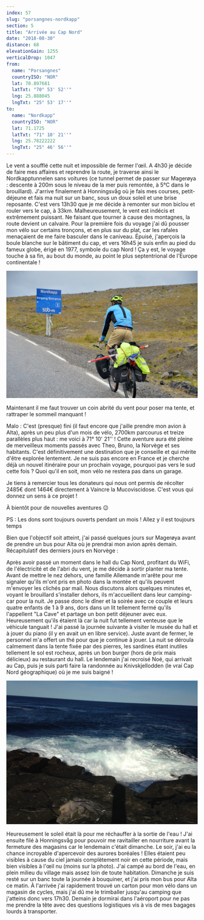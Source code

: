 ```yaml
---
index: 57
slug: "porsangnes-nordkapp"
section: 5
title: "Arrivée au Cap Nord"
date: "2018-08-30"
distance: 68
elevationGain: 1255
verticalDrop: 1047
from:
  name: "Porsangnes"
  countryISO: "NOR"
  lat: 70.897681
  latTxt: "70° 53' 52''"
  lng: 25.888045
  lngTxt: "25° 53' 17''"
to:
  name: "Nordkapp"
  countryISO: "NOR"
  lat: 71.1725
  latTxt: "71° 10' 21''"
  lng: 25.78222222
  lngTxt: "25° 46' 56''"
---
```


Le vent a soufflé cette nuit et impossible de fermer l'œil. A 4h30 je décide de faire mes affaires et reprendre la route, je traverse ainsi le Nordkapptunnelen sans voitures (ce tunnel permet de passer sur Magerøya : descente à 200m sous le niveau de la mer puis remontée, à 5°C dans le brouillard). J'arrive finalement à Honningsvåg où je fais mes courses, petit-déjeune et fais ma nuit sur un banc, sous un doux soleil et une brise reposante. C'est vers 13h30 que je me décide à remonter sur mon biclou et rouler vers le cap, à 33km. Malheureusement, le vent est indécis et extrêmement puissant. Ne faisant que tourner à cause des montagnes, la route devient un calvaire. Pour la première fois du voyage j'ai dû pousser mon vélo sur certains tronçons, et en plus sur du plat, car les rafales menaçaient de me faire basculer dans le caniveau. Épuisé, j'aperçois la boule blanche sur le bâtiment du cap, et vers 16h45 je suis enfin au pied du fameux globe, érigé en 1977, symbole du cap Nord ! Ça y est, le voyage touche à sa fin, au bout du monde, au point le plus septentrional de l'Europe continentale !

![Arrivée au Cap Nord](../images/DSC_0386.jpg)

Maintenant il me faut trouver un coin abrité du vent pour poser ma tente, et rattraper le sommeil manquant !

Malo : C'est (presque) fini (il faut encore que j'aille prendre mon avion à Alta), après un peu plus d'un mois de vélo, 2700km parcourus et treize parallèles plus haut : me voici à 71° 10' 21'' ! Cette aventure aura été pleine de merveilleux moments passés avec Theo, Bruno, la Norvège et ses habitants. C'est définitivement une destination que je conseille et qui mérite d'être explorée lentement. Je ne suis pas encore en France et je cherche déjà un nouvel itinéraire pour un prochain voyage, pourquoi pas vers le sud cette fois ? Quoi qu'il en soit, mon vélo ne restera pas dans un garage.

Je tiens à remercier tous les donateurs qui nous ont permis de récolter 2485€ dont 1464€ directement à Vaincre la Mucoviscidose. C'est vous qui donnez un sens à ce projet !

À bientôt pour de nouvelles aventures 😉

PS : Les dons sont toujours ouverts pendant un mois ! Allez y il est toujours temps

Bien que l'objectif soit atteint, j'ai passé quelques jours sur Magerøya avant de prendre un bus pour Alta où je prendrai mon avion après demain. Récapitulatif des derniers jours en Norvège :

Après avoir passé un moment dans le hall du Cap Nord, profitant du WiFi, de l'électricité et de l'abri du vent, je me décide à sortir planter ma tente. Avant de mettre le nez dehors, une famille Allemande m'arête pour me signaler qu'ils m'ont pris en photo dans la montée et qu'ils peuvent m'envoyer les clichés par mail. Nous discutons alors quelques minutes et, voyant le brouillard s'installer dehors, ils m'accueillent dans leur camping-car pour la nuit. Je passe donc le dîner et la soirée avec ce couple et leurs quatre enfants de 1 à 9 ans, dors dans un lit tellement fermé qu'ils l'appellent "La Cave" et partage un bon petit déjeuner avec eux. Heureusement qu'ils étaient là car la nuit fut tellement venteuse que le véhicule tanguait ! J'ai passé la journée suivante à visiter le musée du hall et à jouer du piano (il y en avait un en libre service). Juste avant de fermer, le personnel m'a offert un thé pour que je continue à jouer. La nuit se déroula calmement dans la tente fixée par des pierres, les sardines étant inutiles tellement le sol est rocheux, après un bon burger (hors de prix mais délicieux) au restaurant du hall. Le lendemain j'ai recroisé Noé, qui arrivait au Cap, puis je suis parti faire la randonnée au Knivskjellodden (le vrai Cap Nord géographique) où je me suis baigné !

![Vagues au Knivskjellodden](../images/IMG_2551.jpg)

Heureusement le soleil était là pour me réchauffer à la sortie de l'eau ! J'ai ensuite filé à Honningsvåg pour pouvoir me ravitailler en nourriture avant la fermeture des magasins car le lendemain c'était dimanche. Le soir, j'ai eu la chance incroyable d'apercevoir des aurores boréales ! Elles étaient peu visibles à cause du ciel jamais complètement noir en cette période, mais bien visibles à l'œil nu (moins sur la photo). J'ai campé au bord de l'eau, en plein milieu du village mais assez loin de toute habitation. Dimanche je suis resté sur un banc toute la journée à bouquiner, et j'ai pris mon bus pour Alta ce matin. À l'arrivée j'ai rapidement trouvé un carton pour mon vélo dans un magasin de cycles, mais j'ai dû me le trimballer jusqu'au camping que j'atteins donc vers 17h30. Demain je dormirai dans l'aéroport pour ne pas me prendre la tête avec des questions logistiques vis à vis de mes bagages lourds à transporter.